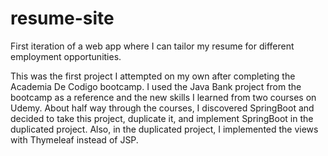 # resume-site
First iteration of a web app where I can tailor my resume for different employment opportunities.

This was the first project I attempted on my own after completing the Academia De Codigo bootcamp. I used the Java Bank project from the bootcamp as a reference and the new skills I learned from two courses on Udemy. About half way through the courses, I discovered SpringBoot and decided to take this project, duplicate it, and implement SpringBoot in the duplicated project. Also, in the duplicated project, I implemented the views with Thymeleaf instead of JSP.
